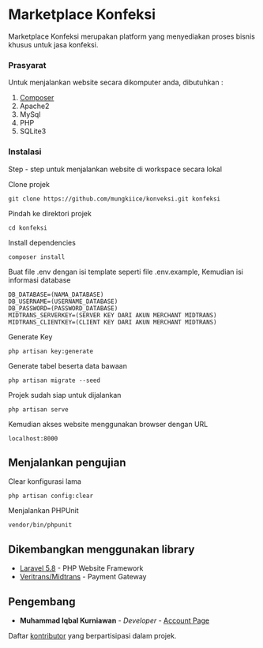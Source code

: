 # Marketplace Konfeksi

Marketplace Konfeksi merupakan platform yang menyediakan proses bisnis khusus untuk jasa konfeksi.

<!-- ## Getting Started

These instructions will get you a copy of the project up and running on your local machine for development and testing purposes. See deployment for notes on how to deploy the project on a live system. -->

### Prasyarat

Untuk menjalankan website secara dikomputer anda, dibutuhkan :
1. [Composer](https://getcomposer.org/download/)
2. Apache2
3. MySql
4. PHP
5. SQLite3

### Instalasi

Step - step untuk menjalankan website di workspace secara lokal

Clone projek

```
git clone https://github.com/mungkiice/konveksi.git konfeksi
```

Pindah ke direktori projek

```
cd konfeksi
```

Install dependencies

```
composer install
```

Buat file .env dengan isi template seperti file .env.example, Kemudian isi informasi database

```
DB_DATABASE=(NAMA_DATABASE)
DB_USERNAME=(USERNAME_DATABASE)
DB_PASSWORD=(PASSWORD_DATABASE)
MIDTRANS_SERVERKEY=(SERVER KEY DARI AKUN MERCHANT MIDTRANS)
MIDTRANS_CLIENTKEY=(CLIENT KEY DARI AKUN MERCHANT MIDTRANS)
```

Generate Key

```
php artisan key:generate
```

Generate tabel beserta data bawaan

```
php artisan migrate --seed
```

Projek sudah siap untuk dijalankan

```
php artisan serve
```

Kemudian akses website menggunakan browser dengan URL

```
localhost:8000
```

## Menjalankan pengujian

Clear konfigurasi lama

```
php artisan config:clear
```

Menjalankan PHPUnit

```
vendor/bin/phpunit
```

<!-- ### Break down into end to end tests

Explain what these tests test and why

```
Give an example
```

### And coding style tests

Explain what these tests test and why

```
Give an example
```

## Deployment

Add additional notes about how to deploy this on a live system -->

## Dikembangkan menggunakan library

* [Laravel 5.8](https://laravel.com/docs/5.8) - PHP Website Framework
* [Veritrans/Midtrans](https://docs.midtrans.com/en/welcome/index.html) - Payment Gateway

<!-- ## Contributing

Please read [CONTRIBUTING.md](https://gist.github.com/PurpleBooth/b24679402957c63ec426) for details on our code of conduct, and the process for submitting pull requests to us.

## Versioning

We use [SemVer](http://semver.org/) for versioning. For the versions available, see the [tags on this repository](https://github.com/your/project/tags).  -->

## Pengembang

* **Muhammad Iqbal Kurniawan** - *Developer* - [Account Page](https://github.com/mungkiice)

Daftar [kontributor](https://github.com/mungkiice/konveksi/graphs/contributors) yang berpartisipasi dalam projek.

<!-- ## Lisensi

Projek ini dibawah lisensi MIT - lihat di [LICENSE](LICENSE) file untuk lebih jelas -->

<!-- ## Acknowledgments

* Hat tip to anyone whose code was used
* Inspiration
* etc -->
